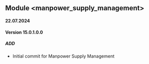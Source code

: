 ## Module <manpower_supply_management>

#### 22.07.2024
#### Version 15.0.1.0.0
##### ADD
- Initial commit for Manpower Supply Management
